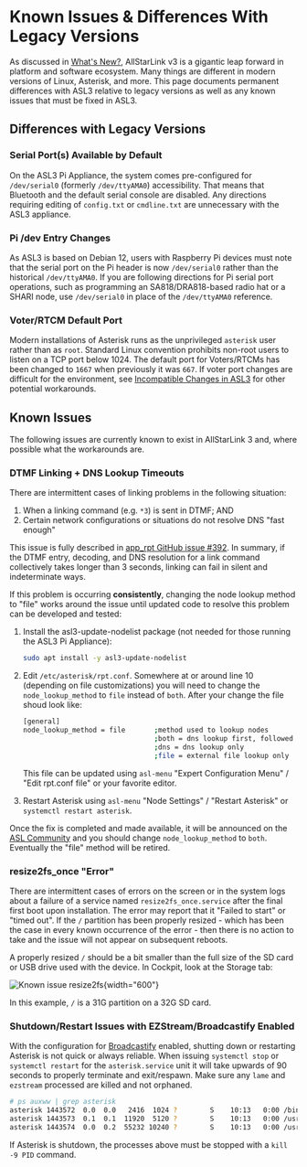 # Known Issues & Differences With Legacy Versions
As discussed in [What's New?](whats-new.md), AllStarLink v3 is
a gigantic leap forward in platform and software ecosystem. 
Many things are different in modern versions of Linux, Asterisk,
and more. This page documents permanent differences with ASL3
relative to legacy versions as well as any known issues that
must be fixed in ASL3.

## Differences with Legacy Versions

### Serial Port(s) Available by Default
On the ASL3 Pi Appliance, the system comes pre-configured
for `/dev/serial0` (formerly `/dev/ttyAMA0`) accessibility.
That means that Bluetooth and the default serial console
are disabled. Any directions requiring editing of `config.txt`
or `cmdline.txt` are unnecessary with the ASL3 appliance.

### Pi /dev Entry Changes
As ASL3 is based on Debian 12, users with Raspberry Pi devices must
note that the serial port on the Pi header is now `/dev/serial0`
rather than the historical `/dev/ttyAMA0`. If you are following
directions for Pi serial port operations, such as programming an
SA818/DRA818-based radio hat or a SHARI node, use 
`/dev/serial0` in place of the `/dev/ttyAMA0` reference.

### Voter/RTCM Default Port
Modern installations of Asterisk runs as the unprivileged `asterisk` user rather than
as `root`. Standard Linux convention prohibits non-root users to listen on a TCP
port below 1024. The default port for Voters/RTCMs has been changed to `1667` when
previously it was `667`. If voter port changes are difficult
for the environment, see [Incompatible Changes in ASL3](../adv-topics/incompatibles.md)
for other potential workarounds.

## Known Issues
The following issues are currently known to exist in AllStarLink 3 and,
where possible what the workarounds are.

### DTMF Linking + DNS Lookup Timeouts
There are intermittent cases of linking problems in the following situation:

1. When a linking command (e.g. `*3`) is sent in DTMF; AND
2. Certain network configurations or situations do not resolve DNS "fast enough"

This issue is fully described in [app_rpt GitHub issue #392](https://github.com/AllStarLink/app_rpt/issues/392). In summary, if the DTMF entry, decoding, and DNS resolution
for a link command collectively takes longer than 3 seconds, linking can
fail in silent and indeterminate ways.

If this problem is occurring **consistently**, changing the node lookup
method to "file" works around the issue until updated code to resolve this problem
can be developed and tested:

1. Install the asl3-update-nodelist package (not needed for those running the ASL3 Pi Appliance):

    ```bash
    sudo apt install -y asl3-update-nodelist
    ```

2. Edit `/etc/asterisk/rpt.conf`. Somewhere at or around line 10 (depending on
file customizations) you will need to change the `node_lookup_method` to `file`
instead of `both`. After your change the file shoud look like:

    ```bash
    [general]
    node_lookup_method = file       ;method used to lookup nodes
                                    ;both = dns lookup first, followed by external file (default)
                                    ;dns = dns lookup only
                                    ;file = external file lookup only

    ```

    This file can be updated using `asl-menu` "Expert Configuration Menu" / "Edit rpt.conf file" or your favorite editor.

3. Restart Asterisk using `asl-menu` "Node Settings" / "Restart Asterisk" or `systemctl restart asterisk`.

Once the fix is completed and made available, it will be announced on the
[ASL Community](https://community.allstarlink.org) and you should change
`node_lookup_method` to `both`. Eventually the "file" method will be
retired.

### resize2fs_once "Error"
There are intermittent cases of errors on the screen or in 
the system logs about a failure of a service named 
`resize2fs_once.service` after the final first boot upon
installation. The error may report that it
"Failed to start" or "timed out". If the `/` partition has
been properly resized - which has been the case in every known 
occurrence of the error - then there is no action to take
and the issue will not appear on subsequent reboots.

A properly resized `/` should be a bit smaller than the full
size of the SD card or USB drive used with the device.
In Cockpit, look at the Storage tab:

![Known issue resize2fs](img/known_issue_resize2fs.png){width="600"}

In this example, `/` is a 31G partition on a 32G SD card.

### Shutdown/Restart Issues with EZStream/Broadcastify Enabled
With the configuration for [Broadcastify](../adv-topics/broadcastify.md) enabled,
shutting down or restarting Asterisk is not quick or always reliable. When
issuing `systemctl stop` or `systemctl restart` for the `asterisk.service` unit
it will take upwards of 90 seconds to properly terminate and exit/respawn.
Make sure any `lame` and `ezstream` processed are killed and not orphaned.

```bash
# ps auxww | grep asterisk
asterisk 1443572  0.0  0.0   2416  1024 ?        S    10:13   0:00 /bin/sh -c /usr/bin/lame --preset cbr 16 -r -m m -s 8 --bitwidth 16 - - | /usr/bin/ezstream -qvc /etc/ezstream.xml
asterisk 1443573  0.1  0.1  11920  5120 ?        S    10:13   0:00 /usr/bin/lame --preset cbr 16 -r -m m -s 8 --bitwidth 16 - -
asterisk 1443574  0.0  0.2  55232 10240 ?        S    10:13   0:00 /usr/bin/ezstream -qvc /etc/ezstream.xml
```

If Asterisk is shutdown, the processes above must be stopped with a `kill -9 PID` command.